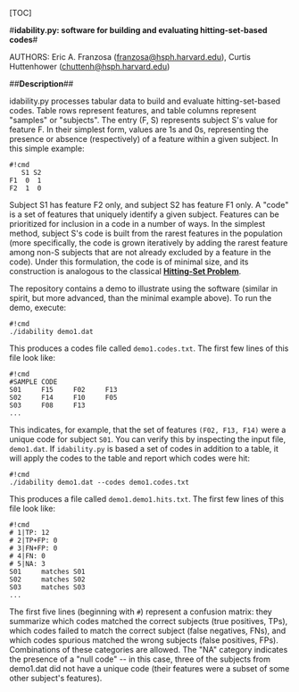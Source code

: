 [TOC]

#**idability.py: software for building and evaluating hitting-set-based codes**#

AUTHORS: Eric A. Franzosa (franzosa@hsph.harvard.edu), Curtis Huttenhower (chuttenh@hsph.harvard.edu)

##**Description**##

idability.py processes tabular data to build and evaluate hitting-set-based codes. Table rows represent features, and table columns represent "samples" or "subjects". The entry (F, S) represents subject S's value for feature F. In their simplest form, values are 1s and 0s, representing the presence or absence (respectively) of a feature within a given subject. In this simple example:

```
#!cmd
   S1 S2
F1  0  1
F2  1  0
```

Subject S1 has feature F2 only, and subject S2 has feature F1 only. A "code" is a set of features that uniquely identify a given subject. Features can be prioritized for inclusion in a code in a number of ways. In the simplest method, subject S's code is built from the rarest features in the population (more specifically, the code is grown iteratively by adding the rarest feature among non-S subjects that are not already excluded by a feature in the code). Under this formulation, the code is of minimal size, and its construction is analogous to the classical [**Hitting-Set Problem**](http://en.wikipedia.org/wiki/Set_cover_problem#Hitting_set_formulation).

The repository contains a demo to illustrate using the software (similar in spirit, but more advanced, than the minimal example above). To run the demo, execute:

```
#!cmd
./idability demo1.dat
```

This produces a codes file called ``demo1.codes.txt``. The first few lines of this file look like:

```
#!cmd
#SAMPLE CODE
S01     F15     F02     F13
S02     F14     F10     F05
S03     F08     F13
...
```

This indicates, for example, that the set of features ``(F02, F13, F14)`` were a unique code for subject ``S01``. You can verify this by inspecting the input file, ``demo1.dat``. If ``idability.py`` is based a set of codes in addition to a table, it will apply the codes to the table and report which codes were hit:

```
#!cmd
./idability demo1.dat --codes demo1.codes.txt
```

This produces a file called ``demo1.demo1.hits.txt``. The first few lines of this file look like:

```
#!cmd
# 1|TP: 12
# 2|TP+FP: 0
# 3|FN+FP: 0
# 4|FN: 0
# 5|NA: 3
S01     matches S01
S02     matches S02
S03     matches S03
...
```

The first five lines (beginning with ``#``) represent a confusion matrix: they summarize which codes matched the correct subjects (true positives, TPs), which codes failed to match the correct subject (false negatives, FNs), and which codes spurious matched the wrong subjects (false positives, FPs). Combinations of these categories are allowed. The "NA" category indicates the presence of a "null code" -- in this case, three of the subjects from demo1.dat did not have a unique code (their features were a subset of some other subject's features).
